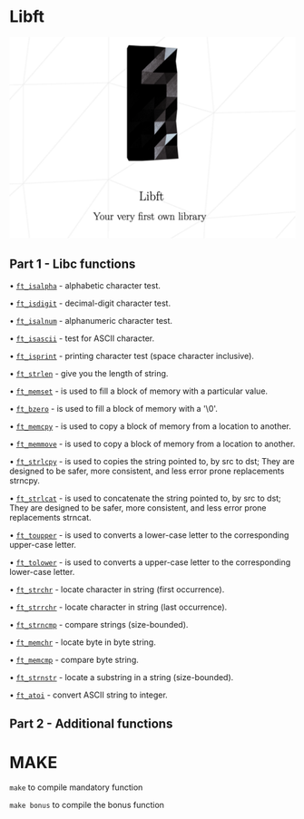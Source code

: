# Libft #
![image](https://github.com/imahri/libft_FX/blob/main/pic_lib.png)

## Part 1 - Libc functions ##

• [`ft_isalpha`](https://github.com/imahri/libft_FX/blob/main/ft_isalpha.c "ft_isalpha") - alphabetic character test.

• [`ft_isdigit`](https://github.com/imahri/libft_FX/blob/main/ft_isdigit.c "ft_isdigit") - decimal-digit character test.

• [`ft_isalnum`](https://github.com/imahri/libft_FX/blob/main/ft_isalnum.c "ft_isalnum") - alphanumeric character test.

• [`ft_isascii`](https://github.com/imahri/libft_FX/blob/main/ft_isascii.c "ft_isascii") - test for ASCII character.

• [`ft_isprint`](https://github.com/imahri/libft_FX/blob/main/ft_isprint.c "ft_isprint") - printing character test (space character inclusive).

• [`ft_strlen`](https://github.com/imahri/libft_FX/blob/main/ft_strlen.c "ft_strlen") - give you the length of string.

• [`ft_memset`](https://github.com/imahri/libft_FX/blob/main/ft_memset.c "ft_memset") - is used to fill a block of memory with a particular value.

• [`ft_bzero`](https://github.com/imahri/libft_FX/blob/main/ft_bzero.c "ft_bzero") - is used to fill a block of memory with a '\0'.

• [`ft_memcpy`](https://github.com/imahri/libft_FX/blob/main/ft_memcpy.c "ft_memcpy") - is used to copy a block of memory from a location to another.

• [`ft_memmove`](https://github.com/imahri/libft_FX/blob/main/ft_memmove.c "ft_memmove") - is used to copy a block of memory from a location to another.

• [`ft_strlcpy`](https://github.com/imahri/libft_FX/blob/main/ft_strlcpy.c "ft_strlcpy") - is used to copies the string pointed to, by src to dst; They are designed to be safer, more consistent, and less error prone replacements strncpy.

• [`ft_strlcat`](https://github.com/imahri/libft_FX/blob/main/ft_strlcat.c "ft_strlcat") - is used to concatenate the string pointed to, by src to dst; They are designed to be safer, more consistent, and less error prone replacements strncat.

• [`ft_toupper`](https://github.com/imahri/libft_FX/blob/main/ft_toupper.c "ft_toupper") - is used to converts a lower-case letter to the corresponding upper-case letter.

• [`ft_tolower`](https://github.com/imahri/libft_FX/blob/main/ft_tolower.c "ft_tolower") - is used to converts a upper-case letter to the corresponding lower-case letter.

• [`ft_strchr`](https://github.com/imahri/libft_FX/blob/main/ft_strchr.c "ft_strchr") - locate character in string (first occurrence).

• [`ft_strrchr`](https://github.com/imahri/libft_FX/blob/main/ft_strrchr.c "ft_strrchr") - locate character in string (last occurrence).

• [`ft_strncmp`](https://github.com/imahri/libft_FX/blob/main/ft_strncmp.c "ft_strncmp") - compare strings (size-bounded).

• [`ft_memchr`](https://github.com/imahri/libft_FX/blob/main/ft_memchr.c "ft_memchr") - locate byte in byte string.

• [`ft_memcmp`](https://github.com/imahri/libft_FX/blob/main/ft_memcmp.c "ft_memcmp") - compare byte string.

• [`ft_strnstr`](https://github.com/imahri/libft_FX/blob/main/ft_strnstr.c "ft_strnstr") - locate a substring in a string (size-bounded).

• [`ft_atoi`](https://github.com/imahri/libft_FX/blob/main/ft_atoi.c "ft_atoi") - convert ASCII string to integer.

##  Part 2 - Additional functions ##



# MAKE #

`make` to compile mandatory function

`make bonus` to compile the bonus function
